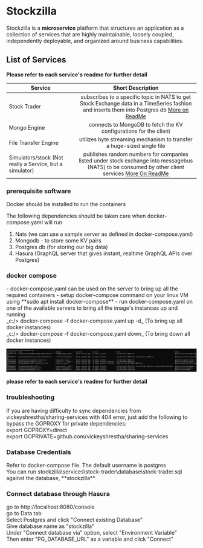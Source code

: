<h1>Stockzilla</h1>

Stockzilla is a **microservice** platform that structures an application as a collection of services that are highly maintainable, loosely coupled, independently deployable, and organized around business capabilities.


<h2>List of Services</h2>

**Please refer to each service's readme for further detail**


| Service                                                 |                                                         Short Description                                                         | 
|---------------------------------------------------------|:---------------------------------------------------------------------------------------------------------------------------------:| 
| Stock Trader                                            |   subscribes to a specific topic in NATS to get Stock Exchange data in a TimeSeries fashion and inserts them into Postgres db [More on ReadMe](https://github.com/vickeyshrestha/stockzilla/blob/master/services/stock-trader/readme.md)  | 
| Mongo Engine                                            |                                 connects to MongoDB to fetch the KV configurations for the client                                 | 
| File Transfer Engine                                    |                              utilizes byte streaming mechanism to transfer a huge-sized single file                               |
| Simulators/stock (Not really a Service, but a simulator) | publishes random numbers for companies listed under stock exchange into messagebus (NATS) to be consumed by other client services [More On ReadMe](https://github.com/vickeyshrestha/stockzilla/blob/master/simulators/stock/readme.md) |

<h3>prerequisite software</h3>
Docker should be installed to run the containers

The following dependencies should be taken care when docker-compose.yaml will run
1. Nats (we can use a sample server as defined in docker-compose.yaml)
2. Mongodb - to store some KV pairs
3. Postgres db (for storing our big data)
4. Hasura (GraphQL server that gives instant, realtime GraphQL APIs over Postgres)

<h3>docker compose</h3>
- docker-compose.yaml can be used on the server to bring up all the required containers 
- setup docker-compose command on your linux VM using **sudo apt  install docker-compose**
- run docker-compose.yaml on one of the available servers to bring all the image's instances up and running
<br> _c:/> docker-compose -f docker-compose.yaml up -d_ (To bring up all docker instances)
<br> _c:/> docker-compose -f docker-compose.yaml down_ (To bring down all docker instances)
  
![img.png](img.png)

**please refer to each service's readme for further detail**

<h3>troubleshooting</h3>
If you are having difficulty to sync dependencies from vickeyshrestha/sharing-services with 404 error, just add the following to bypass the GOPROXY for private dependencies:
<br> export GOPROXY=direct
<br> export GOPRIVATE=github.com/vickeyshrestha/sharing-services

<h3>Database Credentials</h3>
Refer to docker-compose file. The default username is postgres
<br> You can run stockzilla\services\stock-trader\database\stock-trader.sql against the database, **stockzilla**

<h3>Connect database through Hasura</h3>
go to http://localhost:8080/console
<br> go to Data tab
<br> Select Postgres and click "Connect existing Database"
<br> Give database name as "stockzilla"
<br> Under "Connect database via" option, select "Environment Variable"
<br> Then enter "PG_DATABASE_URL" as a variable and click "Connect"
